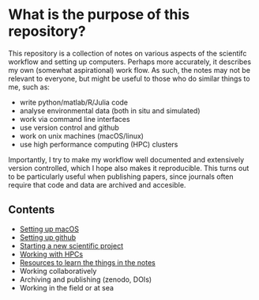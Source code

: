 # What is the purpose of this repository?

This repository is a collection of notes on various aspects of the scientifc workflow and setting up computers. Perhaps more accurately, it describes my own (somewhat aspirational) work flow. As such, the notes may not be relevant to everyone, but might be useful to those who do similar things to me, such as:

* write python/matlab/R/Julia code
* analyse environmental data (both in situ and simulated)
* work via command line interfaces
* use version control and github
* work on unix machines (macOS/linux)
* use high performance computing (HPC) clusters

Importantly, I try to make my workflow well documented and extensively version controlled, which I hope also makes it reproducible. This turns out to be particularly useful when publishing papers, since journals often require that code and data are archived and accesible. 

## Contents

* [Setting up macOS](macOS_setup.md)
* [Setting up github](github_setup.md)
* [Starting a new scientific project](scientific_projects.md)
* [Working with HPCs](HPC_clusters.md)
* [Resources to learn the things in the notes](learning_resources.md)
* Working collaboratively
* Archiving and publishing (zenodo, DOIs)
* Working in the field or at sea